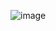 ![image](https://github.com/martinsletsjoe/Sticky-Notes/assets/106916526/6075d67c-a56c-43f1-8eb7-9bd227f1d8b9)
